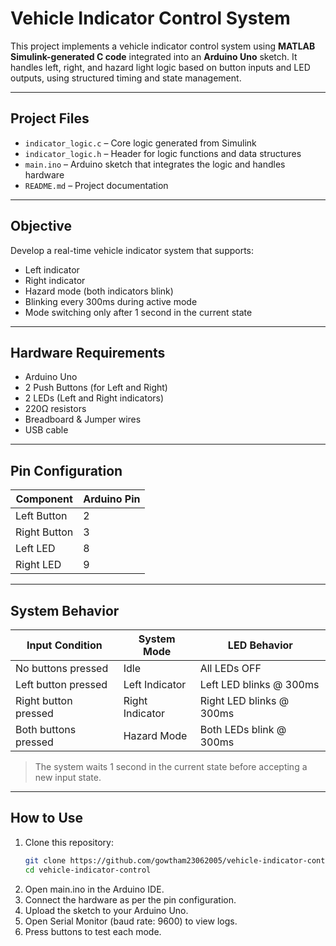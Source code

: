 # Vehicle Indicator Control System

This project implements a vehicle indicator control system using **MATLAB Simulink-generated C code** integrated into an **Arduino Uno** sketch. It handles left, right, and hazard light logic based on button inputs and LED outputs, using structured timing and state management.

---

## Project Files

- `indicator_logic.c` – Core logic generated from Simulink
- `indicator_logic.h` – Header for logic functions and data structures
- `main.ino` – Arduino sketch that integrates the logic and handles hardware
- `README.md` – Project documentation

---

## Objective

Develop a real-time vehicle indicator system that supports:
- Left indicator
- Right indicator
- Hazard mode (both indicators blink)
- Blinking every 300ms during active mode
- Mode switching only after 1 second in the current state

---

## Hardware Requirements

- Arduino Uno
- 2 Push Buttons (for Left and Right)
- 2 LEDs (Left and Right indicators)
- 220Ω resistors
- Breadboard & Jumper wires
- USB cable

---

## Pin Configuration

| Component      | Arduino Pin |
|----------------|-------------|
| Left Button    | 2           |
| Right Button   | 3           |
| Left LED       | 8           |
| Right LED      | 9           |

---

## System Behavior

| Input Condition           | System Mode     | LED Behavior               |
|---------------------------|------------------|-----------------------------|
| No buttons pressed        | Idle             | All LEDs OFF               |
| Left button pressed       | Left Indicator   | Left LED blinks @ 300ms    |
| Right button pressed      | Right Indicator  | Right LED blinks @ 300ms   |
| Both buttons pressed      | Hazard Mode      | Both LEDs blink @ 300ms    |

> The system waits 1 second in the current state before accepting a new input state.

---

## How to Use

1. Clone this repository:
   ```bash
   git clone https://github.com/gowtham23062005/vehicle-indicator-control.git
   cd vehicle-indicator-control
2. Open main.ino in the Arduino IDE.
3. Connect the hardware as per the pin configuration.
4. Upload the sketch to your Arduino Uno.
5. Open Serial Monitor (baud rate: 9600) to view logs.
6. Press buttons to test each mode.
